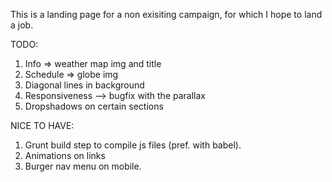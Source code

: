 This is a landing page for a non exisiting campaign, for which I hope to land a job.


TODO:
1. Info  => weather map img and title
2. Schedule => globe img
3. Diagonal lines in background
4. Responsiveness --> bugfix with the parallax
5. Dropshadows on certain sections

NICE TO HAVE:
1. Grunt build step to compile js files (pref. with babel).
2. Animations on links
3. Burger nav menu on mobile.